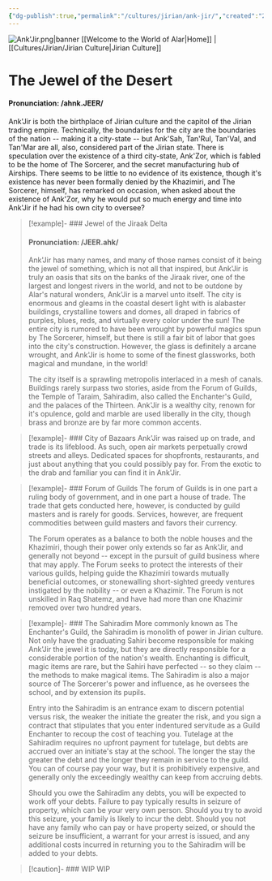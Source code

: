 ```yaml
---
{"dg-publish":true,"permalink":"/cultures/jirian/ank-jir/","created":"2024-10-30T18:45:49.506-07:00","updated":"2025-01-04T15:42:06.927-08:00"}
---
```


![Ank'Jir.png|banner](/img/user/Ank'Jir.png)
[[Welcome to the World of Alar\|Home]] | [[Cultures/Jirian/Jirian Culture\|Jirian Culture]] 

# The Jewel of the Desert
#### Pronunciation: /ahnk.JEER/
Ank'Jir is both the birthplace of Jirian culture and the capitol of the Jirian trading empire. Technically, the boundaries for the city are the boundaries of the nation -- making it a city-state -- but Ank'Sah, Tan'Rul, Tan'Val, and Tan'Mar are all, also, considered part of the Jirian state. There is speculation over the existence of a third city-state, Ank'Zor, which is fabled to be the home of The Sorcerer, and the secret manufacturing hub of Airships. There seems to be little to no evidence of its existence, though it's existence has never been formally denied by the Khazimiri, and The Sorcerer, himself, has remarked on occasion, when asked about the existence of Ank'Zor, why he would put so much energy and time into Ank'Jir if he had his own city to oversee?

> [!example]- ### Jewel of the Jiraak Delta
> #### Pronunciation: /JEER.ahk/
> Ank'Jir has many names, and many of those names consist of it being the jewel of something, which is not all that inspired, but Ank'Jir is truly an oasis that sits on the banks of the Jiraak river, one of the largest and longest rivers in the world, and not to be outdone by Alar's natural wonders, Ank'Jir is a marvel unto itself. The city is enormous and gleams in the coastal desert light with is alabaster buildings, crystalline towers and domes, all draped in fabrics of purples, blues, reds, and virtually every color under the sun! The entire city is rumored to have been wrought by powerful magics spun by The Sorcerer, himself, but there is still a fair bit of labor that goes into the city's construction. However, the glass is definitely a arcane wrought, and Ank'Jir is home to some of the finest glassworks, both magical and mundane, in the world! 
> 
> The city itself is a sprawling metropolis interlaced in a mesh of canals. Buildings rarely surpass two stories, aside from the Forum of Guilds, the Temple of Taraim, Sahiradim, also called the Enchanter's Guild, and the palaces of the Thirteen. Ank'Jir is a wealthy city, renown for it's opulence, gold and marble are used liberally in the city, though brass and bronze are by far more common accents. 

> [!example]- ### City of Bazaars
> Ank'Jir was raised up on trade, and trade is its lifeblood. As such, open air markets perpetually crowd streets and alleys. Dedicated spaces for shopfronts, restaurants, and just about anything that you could possibly pay for. From the exotic to the drab and familiar you can find it in Ank'Jir. 

> [!example]- ### Forum of Guilds
> The forum of Guilds is in one part a ruling body of government, and in one part a house of trade. The trade that gets conducted here, however, is conducted by guild masters and is rarely for goods. Services, however, are frequent commodities between guild masters and favors their currency. 
> 
> The Forum operates as a balance to both the noble houses and the Khazimiri, though their power only extends so far as Ank'Jir, and generally not beyond -- except in the pursuit of guild business where that may apply. The Forum seeks to protect the interests of their various guilds, helping guide the Khazimiri towards mutually beneficial outcomes, or stonewalling short-sighted greedy ventures instigated by the nobility -- or even a Khazimir. The Forum is not unskilled in Raq Shatemz, and have had more than one Khazimir removed over two hundred years. 

> [!example]- ### The Sahiradim
> More commonly known as The Enchanter's Guild, the Sahiradim is monolith of power in Jirian culture. Not only have the graduating Sahiri become responsible for making Ank'Jir the jewel it is today, but they are directly responsible for a considerable portion of the nation's wealth. Enchanting is difficult, magic items are rare, but the Sahiri have perfected -- so they claim -- the methods to make magical items. The Sahiradim is also a major source of The Sorcerer's power and influence, as he oversees the school, and by extension its pupils. 
> 
> Entry into the Sahiradim is an entrance exam to discern potential versus risk, the weaker the initiate the greater the risk, and you sign a contract that stipulates that you enter indentured servitude as a Guild Enchanter to recoup the cost of teaching you. Tutelage at the Sahiradim requires no upfront payment for tutelage, but debts are accrued over an initiate's stay at the school. The longer the stay the greater the debt and the longer they remain in service to the guild. You can of course pay your way, but it is prohibitively expensive, and generally only the exceedingly wealthy can keep from accruing debts. 
> 
> Should you owe the Sahiradim any debts, you will be expected to work off your debts. Failure to pay typically results in seizure of property, which can be your very own person. Should you try to avoid this seizure, your family is likely to incur the debt. Should you not have any family who can pay or have property seized, or should the seizure be insufficient, a warrant for your arrest is issued, and any additional costs incurred in returning you to the Sahiradim will be added to your debts. 

> [!caution]- ### WIP
> WIP
> 